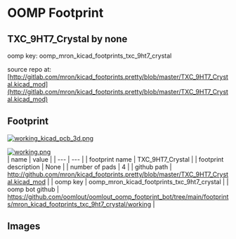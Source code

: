 # OOMP Footprint  
## TXC_9HT7_Crystal  by none  
  
oomp key: oomp_mron_kicad_footprints_txc_9ht7_crystal  
  
source repo at: [http://gitlab.com/mron/kicad_footprints.pretty/blob/master/TXC_9HT7_Crystal.kicad_mod](http://gitlab.com/mron/kicad_footprints.pretty/blob/master/TXC_9HT7_Crystal.kicad_mod)  
## Footprint  
  
[![working_kicad_pcb_3d.png](working_kicad_pcb_3d_600.png)](working_kicad_pcb_3d.png)  
  
[![working.png](working_600.png)](working.png)  
| name | value | 
| --- | --- | 
| footprint name | TXC_9HT7_Crystal | 
| footprint description | None | 
| number of pads | 4 | 
| github path | http://github.com/mron/kicad_footprints.pretty/blob/master/TXC_9HT7_Crystal.kicad_mod | 
| oomp key | oomp_mron_kicad_footprints_txc_9ht7_crystal | 
| oomp bot github | https://github.com/oomlout/oomlout_oomp_footprint_bot/tree/main/footprints/mron_kicad_footprints_txc_9ht7_crystal/working | 
## Images  
